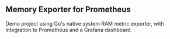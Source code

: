  Memory Exporter for Prometheus
 -------------------------------
Demo project using Go's native system RAM metric exporter, with integration to Prometheus and a Grafana dashboard.
